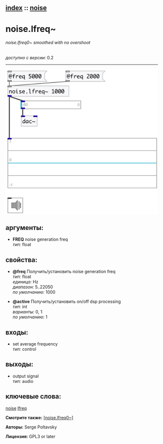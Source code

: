 [index](index.html) :: [noise](category_noise.html)
---

# noise.lfreq~

###### noise.lfreq0~ smoothed with no overshoot

*доступно с версии:* 0.2

---




[![example](../examples/img/noise.lfreq~.jpg)](../examples/pd/noise.lfreq~.pd)



## аргументы:

* **FREQ**
noise generation freq<br>
_тип:_ float<br>





## свойства:

* **@freq** 
Получить/установить noise generation freq<br>
_тип:_ float<br>
_единица:_ Hz<br>
_диапазон:_ 5..22050<br>
_по умолчанию:_ 1000<br>

* **@active** 
Получить/установить on/off dsp processing<br>
_тип:_ int<br>
_варианты:_ 0, 1<br>
_по умолчанию:_ 1<br>



## входы:

* set average frequency<br>
_тип:_ control



## выходы:

* output signal<br>
_тип:_ audio



## ключевые слова:

[noise](keywords/noise.html)
[lfreq](keywords/lfreq.html)



**Смотрите также:**
[\[noise.lfreq0~\]](noise.lfreq0~.html)




**Авторы:** Serge Poltavsky




**Лицензия:** GPL3 or later





